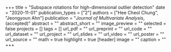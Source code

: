 +++
title = "Subspace rotations for high-dimensional outlier detection"
date = "2020-11-01"
publication_types = ["2"]
authors = ["Hee Cheol Chung", "Jeongyoun Ahn"]
publication = "*Journal of Multivariate Analysis*, (accepted)"
abstract = ""
abstract_short = ""
image_preview = ""
selected = false
projects = []
tags = []
url_pdf = ""
url_preprint = ""
url_code = ""
url_dataset = ""
url_project = ""
url_slides = ""
url_video = ""
url_poster = ""
url_source = ""
math = true
highlight = true
[header]
image = ""
caption = ""
+++
